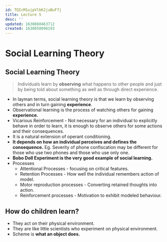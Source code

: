 ```yaml
---
id: TQIcM1ujpVlbK2juBuF7j
title: Lecture 5
desc: ''
updated: 1630860463712
created: 1630858096193
---
```


# Social Learning Theory

## Social Learning Theory
> Individuals learn by **observing** what happens to other people and just by being told about something as well as through direct experience.

* In layman terms, social learning theory is that we learn by observing others and in turn gaining **experience**.
* Observational learning is the process of watching others for gaining **experience.**
* Vicarious Reinforcement - Not necessary for an individual to explicitly behave in order to learn, it is enough to observe others for some actions and their consequences.
* It is a natural extension of operant conditioning.
* **It depends on how an individual perceives and defines the consequence.** Eg. Severity of phone confiscation may be different for those who use two phones and those who use only one.
* **Bobo Doll Experiment is the very good example of social learning.**
* Processes
    * Attentional Processes - focusing on critical features.
    * Retention Processes - How well the individual remembers action of model.
    * Motor reproduction processes - Converting retained thoughts into action.
    * Reinforcement processes - Motivation to exhibit modeled behaviour.

## How do children learn?
* They act on their physical environment.
* They are like little scientists who experiment on physical environment.
* Scheme is **what an object does.**